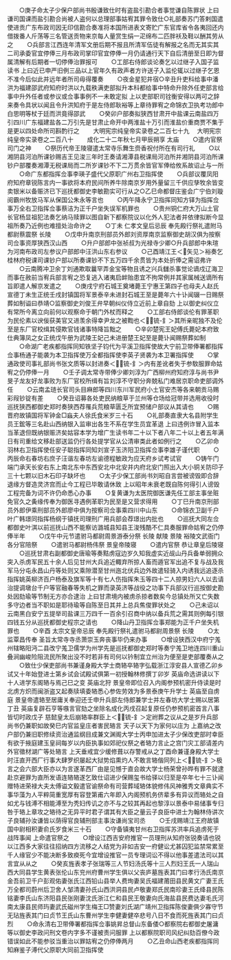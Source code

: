 <!-- { "loadSidebar": true } -->
　　○庚子命太子少保户部尚书殷谦致仕时有盗盐引勘合者事觉谦自陈罪状  上曰谦司国课而盐引勘合尚被人盗何以总理部事姑宥其罪令致仕○礼部奏苏门答剌国遣使进贡广东布政司因无印信勘合奏准将本国所进表文寄贮广东官库省令各夷回还内借拨番人斤荡等三名管送贡物来京每人量赏生绢一疋绵布二匹胖袄及鞋以酬其劳从之
　　○兵部言江西连年清军文册后期不报且所清军伍徒有解报之名而无其实其二司承委官宜停俸三月布政司掌印官宜停俸一月仍请通行天下自后清册至日即为督属清解有后期者一切停俸治罪报可
　　○工部右侍郎谈论奏乞以过继子入国子监读书  上曰近已申严旧例三品以上官年久有政声者方许送子入监伦辄以过继子乞恩不准今后似此并远年者所司毋得覆奏
　　○夜金星犯井宿○辛丑升吏科给事中潘洪为福建邵武府知府时洪以九载秩满吏部拟升本科都给事中特命升除外任吏部言给事中升外任者或参议或佥事事例不一未敢定拟  上以吏部职司铨衡安得以两可之辞来奏令具状以闻且令升洪知府于是左侍郎耿裕等上章待罪宥之命锦衣卫执考功郎中白思明等杖于廷而洪竟得邵武
　　○癸卯户部奏拟狭西甘肃开中盐课云南盐四万引四川广东福建盐各二万引先是甘肃止命开中两淮盐十万引而淮盐价重商贾不集于是更以四处命所司斟酌行之
　　大明宪宗纯皇帝实录卷之二百七十九
　大明宪宗纯皇帝实录卷之二百八十
　　成化二十二年秋七月甲辰朔享  太庙
　　○遣内官祭司门之神
　　○祭历代帝王陵寝遣太常寺乐舞生赍香祝付所在有司行礼
　　○以湘阴县河泊所课钞赐吉王见浚三年时王奏请湘潭县税课局河泊所并湘阴县河泊所课钞户部覆奏湘潭无税课局而二所岁课钞不下二万贯余皆官军俸给攸系故诏止与一所
　　○命广东都指挥佥事李瑛子盛代父原职广州右卫指挥使
　　○兵部议覆凤阳府知府章锐陈言内一事欲将本府民间所养牛除南京岁用外量留三千供应孳牧余皆变卖银米以备赈济已下巡抚都御史李敏勘实可行从之○乙巳命都督庄鉴会广宁伯刘璇阅霸州牧放马军从保国公朱永等言也
　　○丙午降永宁卫指挥同知方铎为指挥佥事万全右卫指挥佥事蔡洁为正千户坐失误军机罪也
　　○贵州铜仁府大万山土官长官杨显祖犯法奏乞纳马赎罪以图自新下都察院议以化外人犯法者并依律拟断今显祖所奏乃近例也难擅处治命许之
　　○丁未  仁孝文皇后忌辰  奉先殿行祭礼遣附马都尉蔡震祭  长陵
　　○戊申升南京刑部员外郎刘资厚南京监察御史胡汉俱为按察司佥事资厚狭西汉山西
　　○升户部郎中张祯叔为光禄寺少卿○升兵部郎中朱瑄为河南布政司左参议户部郎中汪洪山东右参议
　　○己酉靖江王＜矢见＞裕奏乞桂林府税课司课钞户部以所奏课钞不下五万四千余贯皆为本处折俸之需诏弗许
　　○云南腾冲卫余丁刘通欺取曩罕弄金宝等物且诱之兴兵讎杀事觉论谪戍辽海卫而事在赦前当宥兵部言宥之恐复逃入诸夷启衅贻患宜不拘常例并其家属械送谪所有旨即遣人解京发遣之
　　○庚戌宁府石城王奠堵薨王宁惠王第四子也母夫人赵氏宣德丁未生正统壬戌封镇国将军景泰辛未进封石城王至是薨年六十讣闻辍一日赐祭葬如制谥曰恭靖○监察御史刘俊王弁早朝纠仪侍立近前上章自劾  上以御史纠仪立有常所今离立向前何以观察命于朝门外杖而释之
　　○工部右侍郎谈伦有罪革职为民伦素以谀佞获美官又进羡余得幸尹龙之被鞫也＜锍-釒＞其所亲昵独不及伦至是东厂官校缉其侵欺官钱诸事特降旨黜之
　　○辛卯楚宪王妃傅氏薨妃本府致仕典簿凤之女正统戊午册为武陵王妃己未进册楚王妃至是薨讣闻赐祭葬如制
　　○命湖广老疾都指挥同知铁坚子钧代为平溪卫指挥使故大宁前卫带俸署都指挥佥事杨通子能袭为本卫指挥使万全都指挥使李英子贤袭为本卫署指挥使
　　○掌通政使司事礼部尚书张文质等以封进奏＜锍-釒＞内有差讹者失于参駇服罪命姑宥之仍停俸一月
　　○壬子调太常寺带俸少卿刘淳为广西柳州府知府淳与尚书尹旻子龙友好龙事败为东厂官校所缉有旨刘淳不守职分奔兢私门难居京职命吏部调外任
　　○云南孟琏长官司头目麻郎等四川东川军民府小土官安杰等各来朝贡马赐彩叚钞锭有差
　　○癸丑诏募各处吏民纳粮草于兰州等仓场给冠带并选用收役时巡抚狭西都御史郑时奏狭西荐罹兵荒粮草匮乏所宜预储户部议从其请也
　　○赐晋府故镇国将军钟金□蝱夫人徐氏食米岁三十石
　　○礼部奏直隶大名县附学生员王鋐等三名赴山西纳银入监审出各生不系在学生员宜革退  上曰违例诈冒入监本当革退但既纳银赈济矣姑容本学为增广生读书年二十以下者八年二十以上者五年满日有司重给文移赴部送监仍行各处提学官从公清审类此者如例行之
　　○乙卯命羽林右卫指挥使任安子聪指挥同知刘宣子玉济阳卫指挥佥事李雄子谨代职
　　○丙辰命右春坊右庶子汪谐左春坊左谕德程敏政为应天府乡试考试官
　　○铸午门端门承天长安右东上南北东中东西安北中北安并内府北安门照出入大小铜关防印子三十七颗以旧木石印子缺坏也
　　○太子少保工部尚书刘昭自言尝被谤毁即合辞退缘方督造灵济宫而止今工程已毕敢请休致  上以昭年未衰老既自陈何得引人谤毁工程完备为词不许仍命悉心办事
　　○复黄谦为太医院御医谦先任工部主事坐赃免官久之夤缘传奉为御医寻遇例革职为民至是又营求得用
　　○丁巳升南京刑部员外郎伊乘刑部员外郎廖中俱为按察司佥事乘四川中山东
　　○命锦衣卫副千户叶广韩璟同指挥杨纲于镇抚司理刑广用兵部会荐璟出内批也
　　○巡抚大同左佥都御史叶淇以前巡抚山西不能察访潞城县知县王浚残酷不仁具奏服罪命姑宥之仍停俸半年
　　○戊午中元节遣驸马都尉周景游泰分祭  长陵  献陵  景陵  裕陵文武衙门各分官陪祭
　　○遣驸马都尉杨伟祭  景皇帝陵寝
　　○遣内官祭  恭让章皇后陵寝
　　○巡抚甘肃右副都御史唐瑜等奏黠虏寇边岁久知我虚实近觇山丹兵备单弱拥众突入杀虏军民五十余人后见甘州大兵追近輙弃所掠人畜而遁官军出追不复与战及我军马分屯永昌山丹等处则又乘隙潜至甘州迤北伏兵边外故遣轻骑入内诱我远追逐杀指挥姚英柳济百户杨泰及旗军等十有七人伤指挥朱玉等四十二人掠男妇六人以去请治提调墩台千户等官融春等失机之罪而录英济等战役之功事下兵部议行巡按御史勘处因劾瑜等节制无方亦合逮治  上曰甘肃境内被虏杀掠者数矣今总镇处所又亡失数多守边者当不职如是耶待瑜等自陈至日其并上总兵焦俊罪状处之
　　○己未诏以云南黑白安宁五提举司盐课三万四千一百余引召商中纳以备兵荒之需其则例每引银四钱五分从巡抚都御史程宗之请也
　　○降山丹卫指挥佥事郑能为正千户坐失机罪也
　　○辛酉  太宗文皇帝忌辰  奉先殿行祭礼遣驸马都尉周景祭  长陵
　　○太监覃昌传奉  圣旨太常寺寺丞萧崇玉奔丧事毕仍来办事
　　○增设狭西汉中府宁羗州辖略阳沔二县改宁羗卫儒学为州学先是巡抚都御史郑时等奏宁羗卫地连四川重山叠涧幽峻险阻流民所聚出没不时若非有司何以钤制宜立州治为便至是吏部覆奏从之
　　○致仕少保吏部尚书兼谨身殿大学士商辂卒辂字弘载浙江淳安县人宣德乙卯乡试又十年始登进士第乡试会试殿试俱第一初授翰林修撰丁卯岁  英庙命选讲读以下十人进学东阁辂与焉己巳之变  英庙北狩  景皇帝即位召入内阁参预机密升侍读是时北虏方炽而闽浙盗又起奏牍填委辂悉心参佐劳效为多景泰庚午升学士  英庙至自虏庭  景皇帝遣辂至居庸关奉迎还壬申升兵部左侍郎兼学士并左春坊大学士赐以居第丁丑  英庙复辟石亨等嗾言官劾之坐除名成化丙戌召起复原任仍参预机密首言八事皆切时政戊子  慈懿皇太后崩辂率群臣上＜锍-釒＞定祔葬之议从之是岁升兵部尚书仍兼职如故癸巳内官监皇庄者害民辂言  天子以天下为家何以庄为  上嘉纳之改户部仍兼旧职修续资治通监纲目成兼文渊阁大学士丙申加进太子少保改吏部时幸臣有欲于掖庭建玉皇祠每岁以内臣执事如郊祀仪祭之者辂力言止之宫门灾工部请差内外官徵材湖广等处辂言  上天垂戒宜少缓修葺以存警戒从之丁酉命兼谨身殿大学士时汪直开西厂行事大肆罗织屡起大狱势焰熏灼人不敢言辂偕同列上＜锍-釒＞极言之会六部大臣亦以为言遂革西厂由是见憾于直会故大学士杨荣曾孙晔有罪不就逮赴京避罪为直所发语连辂辂遂乞致仕诏进少保赐玺书给驿以归至是卒年七十三讣闻赠特进荣禄大夫太傅谥文毅遣官谕祭命有司营葬域辂体貌修伟风神雅秀文章典实不事华藻为人平粹简重宽厚有容登第甫六年即入内阁预机务侪辈多有异议而辂处之自如尤与钱溥不相能溥至为秃妇传讥之亦不与之较其再起也黎淳以景泰中易储事专归咎于辂上章攻之辂待之无异平时君子谓其有大臣之量云子良臣中进士为翰林侍讲次子良辅孙汝谦皆以荫得官良辅刑部主事汝谦尚宝司丞
　　○壬戌赐靖江王府故镇国中尉相积妻俞氏岁食米三十石
　　○守备镇夷甘州右卫指挥苏洪率兵追虏死于战阵事闻  上命遣官祭之
　　○增设江西吉安府推官一员理刑从知府张锐奏请也锐以江西多大家往往招纳四方流移之人结党为非如吉安一府健讼尤甚囚犯监禁常累至千人缘官少不能决断多致瘐死今宜增设推官一员专理词讼不得以他事差遣法司以其言宜从从之
　　○癸亥旌表孝子张瑞等三人节妇汤氏等十三人烈妇王氏一人瑞山西大同县学生黄表张伦山东兖州府曹州学生俱以父丧庐墓旌表其门曰孝行汤氏南京金吾前卫千户彭观佑妻张氏江西铅山县举人费珣妻吴氏福建莆田县民黄文广妻王氏万全都司蔚州后卫舍人邹清妻孙氏山西洪洞县民卢敬妻郑氏民南珍妻王氏绛县民陈铭妻李氏山东济阳县民张刚妻沈氏浙江仁和县民王敬妻向氏海盐县民费达妻毛氏河南太康县民师玙妻武氏磁州学生梅王□赞妻刘氏湖广靖州卫指挥陈俊妻俱少寡守节无玷旌表其门曰贞节王氏山东曹州学生李健妻健卒悲号八日不食而死旌表其门曰贞烈
　　○命永清右卫带俸署都指挥佥事姚昇总督山东备倭○都察院右都御史屠滽等以御史李政问刑文卷内字多不谨被责问服罪  上以都察院职司风纪纠劾百僚今政错误如此不能参驳当重治以罪姑宥之仍停俸两月
　　○乙丑命山西老疾都指挥同知麻鉴子溥代父原职大同前卫指挥使
